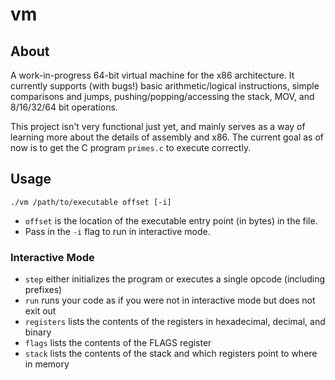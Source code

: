 # vm
## About
A work-in-progress 64-bit virtual machine for the x86 architecture. It currently supports (with bugs!) basic arithmetic/logical instructions, simple comparisons and jumps, pushing/popping/accessing the stack, MOV, and 8/16/32/64 bit operations.

This project isn't very functional just yet, and mainly serves as a way of learning more about the details of assembly and x86. The current goal as of now is to get the C program `primes.c` to execute correctly.

## Usage
```
./vm /path/to/executable offset [-i]
```
- `offset` is the location of the executable entry point (in bytes) in the file.
- Pass in the `-i` flag to run in interactive mode.

### Interactive Mode
- `step` either initializes the program or executes a single opcode (including prefixes)
- `run` runs your code as if you were not in interactive mode but does not exit out
- `registers` lists the contents of the registers in hexadecimal, decimal, and binary
- `flags` lists the contents of the FLAGS register
- `stack` lists the contents of the stack and which registers point to where in memory
